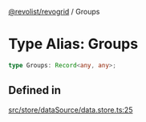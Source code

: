 [@revolist/revogrid](README.md) / Groups

# Type Alias: Groups

```ts
type Groups: Record<any, any>;
```

## Defined in

[src/store/dataSource/data.store.ts:25](https://github.com/revolist/revogrid/blob/b237f8e2bf171382439be1d1cad91b20987b8302/src/store/dataSource/data.store.ts#L25)
